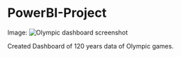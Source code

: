 # PowerBI-Project
Image: ![Olympic dashboard screenshot](https://github.com/Rohilwiz/PowerBI-Project/assets/132672210/84406b86-034a-41fd-a9a3-2eea2d7551c2)

Created Dashboard of 120 years data of Olympic games.
